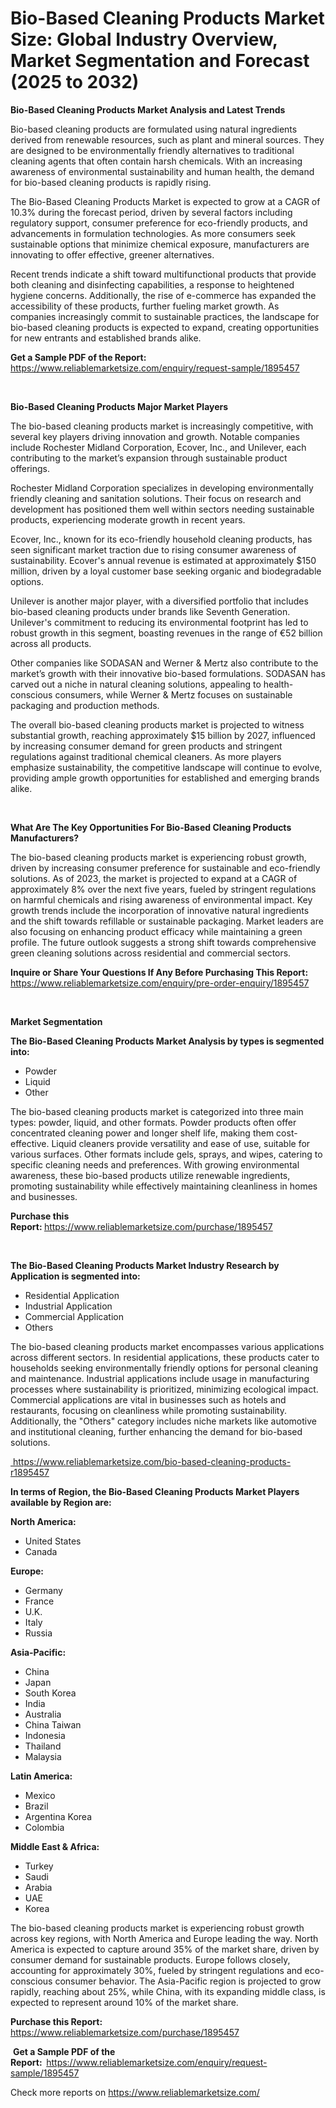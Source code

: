 <p><h1>Bio-Based Cleaning Products Market Size: Global Industry Overview, Market Segmentation and Forecast (2025 to 2032)</h1></p><p><strong>Bio-Based Cleaning Products Market Analysis and Latest Trends</strong></p>
<p><p>Bio-based cleaning products are formulated using natural ingredients derived from renewable resources, such as plant and mineral sources. They are designed to be environmentally friendly alternatives to traditional cleaning agents that often contain harsh chemicals. With an increasing awareness of environmental sustainability and human health, the demand for bio-based cleaning products is rapidly rising.</p><p>The Bio-Based Cleaning Products Market is expected to grow at a CAGR of 10.3% during the forecast period, driven by several factors including regulatory support, consumer preference for eco-friendly products, and advancements in formulation technologies. As more consumers seek sustainable options that minimize chemical exposure, manufacturers are innovating to offer effective, greener alternatives. </p><p>Recent trends indicate a shift toward multifunctional products that provide both cleaning and disinfecting capabilities, a response to heightened hygiene concerns. Additionally, the rise of e-commerce has expanded the accessibility of these products, further fueling market growth. As companies increasingly commit to sustainable practices, the landscape for bio-based cleaning products is expected to expand, creating opportunities for new entrants and established brands alike.</p></p>
<p><strong>Get a Sample PDF of the Report:&nbsp;</strong> <a href="https://www.reliablemarketsize.com/enquiry/request-sample/1895457?utm_campaign=2334&utm_medium=2&utm_source=Github&utm_content=ia&utm_term=28032025&utm_id=bio-based-cleaning-products">https://www.reliablemarketsize.com/enquiry/request-sample/1895457</a></p>
<p>&nbsp;</p>
<p><strong>Bio-Based Cleaning Products Major Market Players</strong></p>
<p><p>The bio-based cleaning products market is increasingly competitive, with several key players driving innovation and growth. Notable companies include Rochester Midland Corporation, Ecover, Inc., and Unilever, each contributing to the market’s expansion through sustainable product offerings.</p><p>Rochester Midland Corporation specializes in developing environmentally friendly cleaning and sanitation solutions. Their focus on research and development has positioned them well within sectors needing sustainable products, experiencing moderate growth in recent years. </p><p>Ecover, Inc., known for its eco-friendly household cleaning products, has seen significant market traction due to rising consumer awareness of sustainability. Ecover's annual revenue is estimated at approximately $150 million, driven by a loyal customer base seeking organic and biodegradable options.</p><p>Unilever is another major player, with a diversified portfolio that includes bio-based cleaning products under brands like Seventh Generation. Unilever's commitment to reducing its environmental footprint has led to robust growth in this segment, boasting revenues in the range of €52 billion across all products.</p><p>Other companies like SODASAN and Werner & Mertz also contribute to the market’s growth with their innovative bio-based formulations. SODASAN has carved out a niche in natural cleaning solutions, appealing to health-conscious consumers, while Werner & Mertz focuses on sustainable packaging and production methods.</p><p>The overall bio-based cleaning products market is projected to witness substantial growth, reaching approximately $15 billion by 2027, influenced by increasing consumer demand for green products and stringent regulations against traditional chemical cleaners. As more players emphasize sustainability, the competitive landscape will continue to evolve, providing ample growth opportunities for established and emerging brands alike.</p></p>
<p>&nbsp;</p>
<p><strong>What Are The Key Opportunities For Bio-Based Cleaning Products Manufacturers?</strong></p>
<p><p>The bio-based cleaning products market is experiencing robust growth, driven by increasing consumer preference for sustainable and eco-friendly solutions. As of 2023, the market is projected to expand at a CAGR of approximately 8% over the next five years, fueled by stringent regulations on harmful chemicals and rising awareness of environmental impact. Key growth trends include the incorporation of innovative natural ingredients and the shift towards refillable or sustainable packaging. Market leaders are also focusing on enhancing product efficacy while maintaining a green profile. The future outlook suggests a strong shift towards comprehensive green cleaning solutions across residential and commercial sectors.</p></p>
<p><strong>Inquire or Share Your Questions If Any Before Purchasing This Report:</strong> <a href="https://www.reliablemarketsize.com/enquiry/pre-order-enquiry/1895457?utm_campaign=2334&utm_medium=2&utm_source=Github&utm_content=ia&utm_term=28032025&utm_id=bio-based-cleaning-products">https://www.reliablemarketsize.com/enquiry/pre-order-enquiry/1895457</a></p>
<p>&nbsp;</p>
<p><strong>Market Segmentation</strong></p>
<p><strong>The Bio-Based Cleaning Products Market Analysis by types is segmented into:</strong></p>
<p><ul><li>Powder</li><li>Liquid</li><li>Other</li></ul></p>
<p><p>The bio-based cleaning products market is categorized into three main types: powder, liquid, and other formats. Powder products often offer concentrated cleaning power and longer shelf life, making them cost-effective. Liquid cleaners provide versatility and ease of use, suitable for various surfaces. Other formats include gels, sprays, and wipes, catering to specific cleaning needs and preferences. With growing environmental awareness, these bio-based products utilize renewable ingredients, promoting sustainability while effectively maintaining cleanliness in homes and businesses.</p></p>
<p><strong>Purchase this Report:&nbsp;</strong><a href="https://www.reliablemarketsize.com/purchase/1895457?utm_campaign=2334&utm_medium=2&utm_source=Github&utm_content=ia&utm_term=28032025&utm_id=bio-based-cleaning-products">https://www.reliablemarketsize.com/purchase/1895457</a></p>
<p>&nbsp;</p>
<p><strong>The Bio-Based Cleaning Products Market Industry Research by Application is segmented into:</strong></p>
<p><ul><li>Residential Application</li><li>Industrial Application</li><li>Commercial Application</li><li>Others</li></ul></p>
<p><p>The bio-based cleaning products market encompasses various applications across different sectors. In residential applications, these products cater to households seeking environmentally friendly options for personal cleaning and maintenance. Industrial applications include usage in manufacturing processes where sustainability is prioritized, minimizing ecological impact. Commercial applications are vital in businesses such as hotels and restaurants, focusing on cleanliness while promoting sustainability. Additionally, the "Others" category includes niche markets like automotive and institutional cleaning, further enhancing the demand for bio-based solutions.</p></p>
<p><a href="https://www.reliablemarketsize.com/bio-based-cleaning-products-r1895457?utm_campaign=2334&utm_medium=2&utm_source=Github&utm_content=ia&utm_term=28032025&utm_id=bio-based-cleaning-products">&nbsp;https://www.reliablemarketsize.com/bio-based-cleaning-products-r1895457</a></p>
<p><strong>In terms of Region, the Bio-Based Cleaning Products Market Players available by Region are:</strong></p>
<p>
    <p> <strong> North America: </strong>
        <ul>
            <li>United States</li>
            <li>Canada</li>
        </ul>
        </p> 
    <p> <strong> Europe: </strong>
        <ul>
            <li>Germany</li>
            <li>France</li>
            <li>U.K.</li>
            <li>Italy</li>
            <li>Russia</li>
        </ul>
        </p> 
    <p> <strong> Asia-Pacific: </strong>
        <ul>
            <li>China</li>
            <li>Japan</li>
            <li>South Korea</li>
            <li>India</li>
            <li>Australia</li>
            <li>China Taiwan</li>
            <li>Indonesia</li>
            <li>Thailand</li>
            <li>Malaysia</li>
        </ul>
        </p> 
    <p> <strong> Latin America: </strong>
        <ul>
            <li>Mexico</li>
            <li>Brazil</li>
            <li>Argentina Korea</li>
            <li>Colombia</li>
        </ul>
        </p> 
    <p> <strong> Middle East & Africa: </strong>
        <ul>
            <li>Turkey</li>
            <li>Saudi</li>
            <li>Arabia</li>
            <li>UAE</li>
            <li>Korea</li>
        </ul>
    </p>
    </p>
<p><p>The bio-based cleaning products market is experiencing robust growth across key regions, with North America and Europe leading the way. North America is expected to capture around 35% of the market share, driven by consumer demand for sustainable products. Europe follows closely, accounting for approximately 30%, fueled by stringent regulations and eco-conscious consumer behavior. The Asia-Pacific region is projected to grow rapidly, reaching about 25%, while China, with its expanding middle class, is expected to represent around 10% of the market share.</p></p>
<p><strong>Purchase this Report: </strong><a href="https://www.reliablemarketsize.com/purchase/1895457?utm_campaign=2334&utm_medium=2&utm_source=Github&utm_content=ia&utm_term=28032025&utm_id=bio-based-cleaning-products">https://www.reliablemarketsize.com/purchase/1895457</a></p>
<p>&nbsp;<strong>Get a Sample PDF of the Report:&nbsp;&nbsp;</strong><a href="https://www.reliablemarketsize.com/enquiry/request-sample/1895457?utm_campaign=2334&utm_medium=2&utm_source=Github&utm_content=ia&utm_term=28032025&utm_id=bio-based-cleaning-products">https://www.reliablemarketsize.com/enquiry/request-sample/1895457</a></p>
<p><strong></strong></p>
<p>Check more reports on <a href="https://www.reliablemarketsize.com/?utm_campaign=2334&utm_medium=2&utm_source=Github&utm_content=ia&utm_term=28032025&utm_id=bio-based-cleaning-products">https://www.reliablemarketsize.com/</a></p>